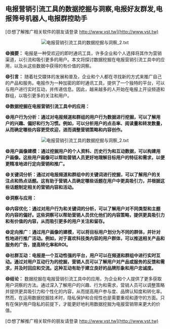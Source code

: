 ## **电报营销引流工具的数据挖掘与洞察,电报好友群发,电报筛号机器人,电报群控助手**

[😍想了解推广相关软件的朋友请登录 http://www.vst.tw](http://www.vst.tw)

 <center><img src="https://vst.tw/MP4/tuiguang/png/1.png" alt="电报营销引流工具的数据挖掘与洞察_2.txt"></center>

**😄摘要：**
电报是一种受欢迎的即时通讯工具，许多企业和个人选择将其作为营销渠道，以引流和吸引更多的用户。本文将探讨数据挖掘在电报营销引流工具中的应用，以及从这些数据中获得的有价值的洞察。

**😄引言：**
随着社交媒体的发展和普及，企业和个人都在寻找新的方式来推广自己的产品和服务。电报作为一种加密的即时通讯工具，提供了一个独特的平台，可以与用户进行实时互动，并传递信息。因此，越来越多的人开始在电报上开设频道和群组，以吸引更多的关注和用户。

**😄数据挖掘在电报营销引流工具中的应用：**

**😄用户行为分析：通过对电报频道和群组的用户行为数据进行挖掘，可以了解用户的兴趣、偏好和行为习惯。例如，可以分析用户的点击率、阅读量和转发数量，从而确定哪些内容更受欢迎，进而调整营销策略和内容创作。**

 <center><img src="https://vst.tw/MP4/tuiguang/png/2.png" alt="电报营销引流工具的数据挖掘与洞察_2.txt"></center>

**😄用户画像建模：通过挖掘用户的个人资料、历史行为和互动数据，可以构建用户画像。这些用户画像可以帮助营销人员更好地理解目标用户的特征和需求，以便更精准地进行定向营销和推广。**

**😄关键词分析：通过对电报频道和群组中的关键词进行挖掘，可以了解用户的关注点和热点话题。这有助于营销人员确定哪些话题在用户中更具吸引力，并根据这些话题制定相关的营销内容和活动。**

**😄洞察与应用：**

**😄内容优化：通过对用户行为和关键词的分析，可以了解用户对不同类型和主题的内容的偏好。这些洞察可以帮助营销人员优化他们的内容策略，提供更具吸引力和有价值的内容，从而吸引更多的用户关注和留存。**

**😄定向推广：通过用户画像的建模，可以将目标用户划分为不同的群体，并针对性地进行推广活动。例如，对于喜欢科技类内容的用户群体，可以推送相关产品和服务的广告，提高转化率和ROI。**

**😄社群互动：电报是一个互动性强的平台，用户可以在频道和群组中进行实时互动。通过对用户互动行为的挖掘，营销人员可以了解用户对产品或服务的反馈和需求，并及时回应和交流。这种互动有助于建立良好的品牌形象和用户忠诚度。**

**😄结论：**
数据挖掘在电报营销引流工具中的应用，为企业和个人提供了更多获取用户洞察的方法。通过深入了解用户的兴趣、行为和需求，营销人员可以调整策略并提供更具吸引力和个性化的内容，从而提高用户参与度、品牌认知度和转化率。然而，在运用数据挖掘技术时，隐私保护和合规性也是需要重视和遵守的方面。只有在保护用户隐私的前提下，才能更好地利用数据挖掘为电报营销带来更大的价值。

[😍想了解推广相关软件的朋友请登录 http://www.vst.tw](http://www.vst.tw)



